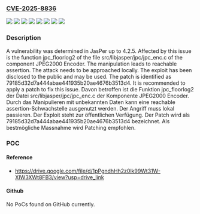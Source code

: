 ### [CVE-2025-8836](https://cve.mitre.org/cgi-bin/cvename.cgi?name=CVE-2025-8836)
![](https://img.shields.io/static/v1?label=Product&message=JasPer&color=blue)
![](https://img.shields.io/static/v1?label=Version&message=4.2.0%20&color=brightgreen)
![](https://img.shields.io/static/v1?label=Version&message=4.2.1%20&color=brightgreen)
![](https://img.shields.io/static/v1?label=Version&message=4.2.2%20&color=brightgreen)
![](https://img.shields.io/static/v1?label=Version&message=4.2.3%20&color=brightgreen)
![](https://img.shields.io/static/v1?label=Version&message=4.2.4%20&color=brightgreen)
![](https://img.shields.io/static/v1?label=Version&message=4.2.5%20&color=brightgreen)
![](https://img.shields.io/static/v1?label=Vulnerability&message=Reachable%20Assertion&color=brightgreen)

### Description

A vulnerability was determined in JasPer up to 4.2.5. Affected by this issue is the function jpc_floorlog2 of the file src/libjasper/jpc/jpc_enc.c of the component JPEG2000 Encoder. The manipulation leads to reachable assertion. The attack needs to be approached locally. The exploit has been disclosed to the public and may be used. The patch is identified as 79185d32d7a444abae441935b20ae4676b3513d4. It is recommended to apply a patch to fix this issue.
Davon betroffen ist die Funktion jpc_floorlog2 der Datei src/libjasper/jpc/jpc_enc.c der Komponente JPEG2000 Encoder. Durch das Manipulieren mit unbekannten Daten kann eine reachable assertion-Schwachstelle ausgenutzt werden. Der Angriff muss lokal passieren. Der Exploit steht zur öffentlichen Verfügung. Der Patch wird als 79185d32d7a444abae441935b20ae4676b3513d4 bezeichnet. Als bestmögliche Massnahme wird Patching empfohlen.

### POC

#### Reference
- https://drive.google.com/file/d/1pPgndhHh2z0lk99Wt31W-XIW3XWt8FB3/view?usp=drive_link

#### Github
No PoCs found on GitHub currently.

